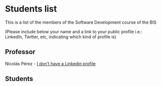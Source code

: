 # Students list

This is a list of the members of the Software Development course of the BIS

(Please include below your name and a link to your public profile i.e.: LinkedIn, Twitter, etc, indicating which kind of profile is)

## Professor
Nicolás Pérez - [I don't have a Linkedin profile](https://www.linkedin.com/)

## Students
